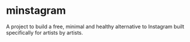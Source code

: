 # minstagram
A project to build a free, minimal and healthy alternative to Instagram built specifically for artists by artists.

